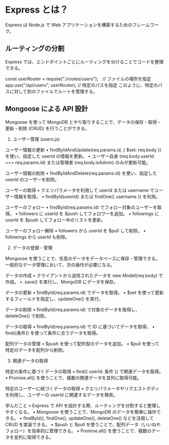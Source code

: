 # Express とは？

Express は Node.js で Web アプリケーションを構築するためのフレームワーク。

## ルーティングの分割

Express では、エンドポイントごとにルーティングを分けることでコードを整理できる。

const userRouter = require("./routes/users");　// ファイルの場所を指定
app.use("/api/users", userRouter); // 特定のパスを指定
このように、特定のパスに対して別のファイルでルートを管理する。

## Mongoose による API 設計

Mongoose を使って MongoDB とやり取りすることで、データの保存・取得・更新・削除 (CRUD) を行うことができる。

1. ユーザー管理 (users.js)

ユーザー情報の更新
• findByIdAndUpdate(req.params.id, { $set: req.body }) を使い、指定した userId の情報を更新。
• ユーザー自身 (req.body.userId === req.params.id) または管理者 (req.body.isAdmin) のみが更新可能。

ユーザー情報の削除
• findByIdAndDelete(req.params.id) を使い、指定した userId のユーザーを削除。

ユーザーの取得
• クエリパラメータを利用して userId または username でユーザー情報を取得。
• findById(userId) または findOne({ username }) を利用。

ユーザーのフォロー
• findById(req.params.id) でフォロー対象のユーザーを取得。
• followers に userId を $push してフォロワーを追加。
• followings に userId を $push してフォロー中のリストを更新。

ユーザーのフォロー解除
• followers から userId を $pull して削除。
• followings から userId も削除。

2. データの登録・管理

Mongoose を使うことで、任意のデータをデータベースに保存・管理できる。
一般的なデータ管理において、次の操作が必要になる。

データの作成
• クライアントから送信されたデータを new Model(req.body) で作成。
• .save() を実行し、MongoDB にデータを保存。

データの更新
• findById(req.params.id) でデータを取得。
• $set を使って更新するフィールドを指定し、updateOne() を実行。

データの削除
• findById(req.params.id) で対象のデータを取得し、deleteOne() で削除。

データの取得
• findById(req.params.id) で ID に基づいてデータを取得。
• find({条件}) を使って条件に合うデータを取得。

配列データの管理
• $push を使って配列型のデータを追加。
• $pull を使って特定のデータを配列から削除。

3. 関連データの取得

特定の条件に基づくデータの取得
• find({ userId: 条件 }) で関連データを取得。
• Promise.all() を使うことで、複数の関連データを並列に取得可能。

特定のユーザーに紐づくデータの取得
• クエリパラメータやリクエストボディを利用し、ユーザーの userId に関連するデータを検索。

学んだこと
• Express で API を設計する際、ルーティングを分割すると整理しやすくなる。
• Mongoose を使うことで、MongoDB のデータを簡単に操作できる。
• findById(), findOne(), updateOne(), deleteOne() などを活用して CRUD を実装できる。
• $push と $pull を使うことで、配列データ（いいねやフォロー）を効率的に管理できる。
• Promise.all() を使うことで、複数のデータを並列に取得できる。
